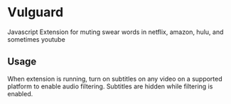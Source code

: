 # Vulguard
Javascript Extension for muting swear words in netflix, amazon, hulu, and sometimes youtube

## Usage
When extension is running, turn on subtitles on any video on a supported platform to enable audio filtering. Subtitles are hidden while filtering is enabled.
